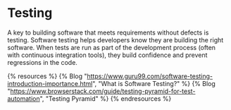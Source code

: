 # Testing

A key to building software that meets requirements without defects is testing. Software testing helps developers know they are building the right software. When tests are run as part of the development process (often with continuous integration tools), they build confidence and prevent regressions in the code.

{% resources %}
  {% Blog "https://www.guru99.com/software-testing-introduction-importance.html", "What is Software Testing?" %}
  {% Blog "https://www.browserstack.com/guide/testing-pyramid-for-test-automation", "Testing Pyramid" %}
{% endresources %}
